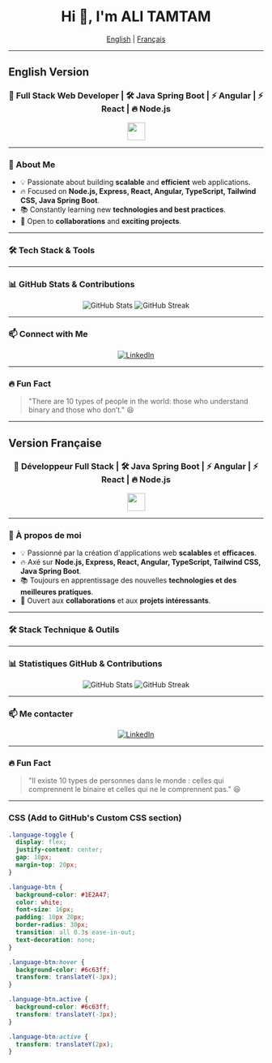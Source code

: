 <h1 align="center">Hi 👋, I'm ALI TAMTAM</h1>

<!-- Language Toggle -->
<p align="center" class="language-toggle">
  <a href="#english" class="language-btn active" id="english-btn">English</a> |
  <a href="#french" class="language-btn" id="french-btn">Français</a>
</p>

---

## **English Version** <a id="english"></a>

<h3 align="center">🚀 Full Stack Web Developer | 🛠️ Java Spring Boot | ⚡ Angular | ⚡ React | 🔥 Node.js</h3>

<p align="center">
  <img src="https://media.giphy.com/media/hvRJCLFzcasrR4ia7z/giphy.gif" width="35">
</p>

---

### **📌 About Me**
- 💡 Passionate about building **scalable** and **efficient** web applications.
- 🔥 Focused on **Node.js, Express, React, Angular, TypeScript, Tailwind CSS, Java Spring Boot**.
- 📚 Constantly learning new **technologies and best practices**.
- 🎯 Open to **collaborations** and **exciting projects**.

---

### **🛠️ Tech Stack & Tools**
<p align="center">
  <!-- Tech stack badges here -->
</p>

---

### **📊 GitHub Stats & Contributions**
<p align="center">
  <img src="https://github-readme-stats.vercel.app/api?username=alitamtam&show_icons=true&theme=tokyonight" alt="GitHub Stats"/>
  <img src="https://github-readme-streak-stats.herokuapp.com/?user=alitamtam&theme=tokyonight" alt="GitHub Streak"/>
</p>

---

### **📫 Connect with Me**
<p align="center">
  <a href="https://linkedin.com/in/yourprofile" target="_blank"><img src="https://img.shields.io/badge/LinkedIn-0A66C2?style=for-the-badge&logo=linkedin&logoColor=white" alt="LinkedIn" /></a>
</p>

---

### **🔥 Fun Fact**
> "There are 10 types of people in the world: those who understand binary and those who don’t." 😆

---

## **Version Française** <a id="french"></a>

<h3 align="center">🚀 Développeur Full Stack | 🛠️ Java Spring Boot | ⚡ Angular | ⚡ React | 🔥 Node.js</h3>

<p align="center">
  <img src="https://media.giphy.com/media/hvRJCLFzcasrR4ia7z/giphy.gif" width="35">
</p>

---

### **📌 À propos de moi**
- 💡 Passionné par la création d'applications web **scalables** et **efficaces**.
- 🔥 Axé sur **Node.js, Express, React, Angular, TypeScript, Tailwind CSS, Java Spring Boot**.
- 📚 Toujours en apprentissage des nouvelles **technologies et des meilleures pratiques**.
- 🎯 Ouvert aux **collaborations** et aux **projets intéressants**.

---

### **🛠️ Stack Technique & Outils**
<p align="center">
  <!-- Tech stack badges here -->
</p>

---

### **📊 Statistiques GitHub & Contributions**
<p align="center">
  <img src="https://github-readme-stats.vercel.app/api?username=alitamtam&show_icons=true&theme=tokyonight" alt="GitHub Stats"/>
  <img src="https://github-readme-streak-stats.herokuapp.com/?user=alitamtam&theme=tokyonight" alt="GitHub Streak"/>
</p>

---

### **📫 Me contacter**
<p align="center">
  <a href="https://linkedin.com/in/alitamtam" target="_blank"><img src="https://img.shields.io/badge/LinkedIn-0A66C2?style=for-the-badge&logo=linkedin&logoColor=white" alt="LinkedIn" /></a>
</p>

---

### **🔥 Fun Fact**
> "Il existe 10 types de personnes dans le monde : celles qui comprennent le binaire et celles qui ne le comprennent pas." 😆

---

### **CSS (Add to GitHub's Custom CSS section)**
```css
.language-toggle {
  display: flex;
  justify-content: center;
  gap: 10px;
  margin-top: 20px;
}

.language-btn {
  background-color: #1E2A47;
  color: white;
  font-size: 16px;
  padding: 10px 20px;
  border-radius: 30px;
  transition: all 0.3s ease-in-out;
  text-decoration: none;
}

.language-btn:hover {
  background-color: #6c63ff;
  transform: translateY(-3px);
}

.language-btn.active {
  background-color: #6c63ff;
  transform: translateY(-3px);
}

.language-btn:active {
  transform: translateY(2px);
}
